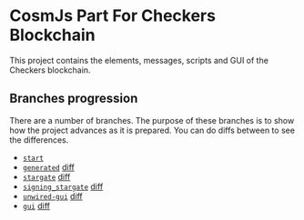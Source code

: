 # CosmJs Part For Checkers Blockchain

This project contains the elements, messages, scripts and GUI of the Checkers blockchain.

## Branches progression

There are a number of branches. The purpose of these branches is to show how the project advances as it is prepared. You can do diffs between to see the differences.

* [`start`](https://github.com/cosmos/academy-checkers-ui/tree/start)
* [`generated`](https://github.com/cosmos/academy-checkers-ui/tree/generated) [diff](https://github.com/cosmos/academy-checkers-ui/compare/start...generated)
* [`stargate`](https://github.com/cosmos/academy-checkers-ui/tree/stargate) [diff](https://github.com/cosmos/academy-checkers-ui/compare/generated...stargate)
* [`signing_stargate`](https://github.com/cosmos/academy-checkers-ui/tree/signing_stargate) [diff](https://github.com/cosmos/academy-checkers-ui/compare/stargate...signing_stargate)
* [`unwired-gui`](https://github.com/cosmos/academy-checkers-ui/tree/unwired-gui) [diff](https://github.com/cosmos/academy-checkers-ui/compare/signing_stargate...unwired-gui)
* [`gui`](https://github.com/cosmos/academy-checkers-ui/tree/gui) [diff](https://github.com/cosmos/academy-checkers-ui/compare/unwired-gui...gui)
